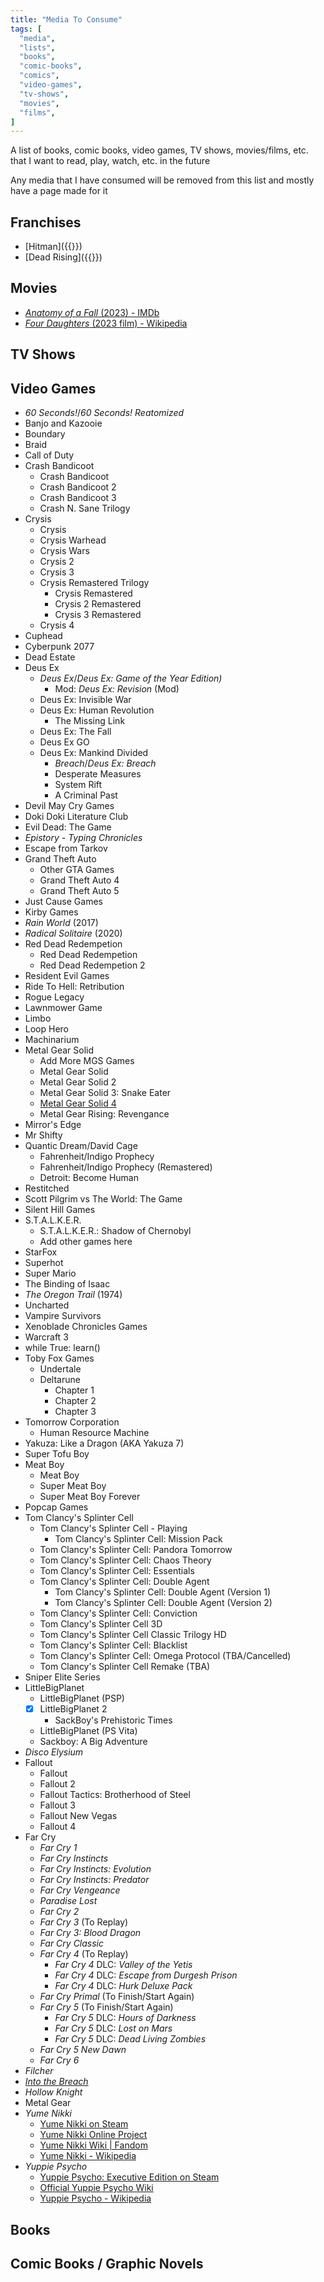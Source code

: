```yaml
---
title: "Media To Consume"
tags: [
  "media",
  "lists",
  "books",
  "comic-books",
  "comics",
  "video-games",
  "tv-shows",
  "movies",
  "films",
]
---
```


A list of books, comic books, video games, TV shows, movies/films, etc. that I want to read, play, watch, etc. in the future

Any media that I have consumed will be removed from this list and mostly have a page made for it

## Franchises

- [Hitman]({{<ref franchise-hitman.md>}})
- [Dead Rising]({{<ref franchise-dead-rising.md>}})

## Movies

- [*Anatomy of a Fall* (2023) - IMDb](https://www.imdb.com/title/tt17009710/?ref_=tt_tpks_tt_t_4_pd_detail_2_pbr_ic)
- [*Four Daughters* (2023 film) - Wikipedia](https://en.wikipedia.org/wiki/Four_Daughters_(2023_film))

## TV Shows

## Video Games

- *60 Seconds!*/*60 Seconds! Reatomized*
- Banjo and Kazooie
- Boundary
- Braid
- Call of Duty
- Crash Bandicoot
  - Crash Bandicoot
  - Crash Bandicoot 2
  - Crash Bandicoot 3
  - Crash N. Sane Trilogy
- Crysis
  - Crysis
  - Crysis Warhead
  - Crysis Wars
  - Crysis 2
  - Crysis 3
  - Crysis Remastered Trilogy
    - Crysis Remastered
    - Crysis 2 Remastered
    - Crysis 3 Remastered
  - Crysis 4
- Cuphead
- Cyberpunk 2077
- Dead Estate
- Deus Ex
  - *Deus Ex*/*Deus Ex: Game of the Year Edition)*
    - Mod: *Deus Ex: Revision* (Mod)
  - Deus Ex: Invisible War
  - Deus Ex: Human Revolution
    - The Missing Link
  - Deus Ex: The Fall
  - Deus Ex GO
  - Deus Ex: Mankind Divided
    - *Breach*/*Deus Ex: Breach*
    - Desperate Measures
    - System Rift
    - A Criminal Past
- Devil May Cry Games
- Doki Doki Literature Club
- Evil Dead: The Game
- *Epistory - Typing Chronicles*
- Escape from Tarkov
- Grand Theft Auto
  - Other GTA Games
  - Grand Theft Auto 4
  - Grand Theft Auto 5
- Just Cause Games
- Kirby Games
- *Rain World* (2017)
- *Radical Solitaire* (2020)
- Red Dead Redempetion
  - Red Dead Redempetion
  - Red Dead Redempetion 2
- Resident Evil Games
- Ride To Hell: Retribution
- Rogue Legacy
- Lawnmower Game
- Limbo
- Loop Hero
- Machinarium
- Metal Gear Solid
  - Add More MGS Games
  - Metal Gear Solid
  - Metal Gear Solid 2
  - Metal Gear Solid 3: Snake Eater
  - [Metal Gear Solid 4](https://www.dsogaming.com/news/metal-gear-solid-4-is-now-fully-playable-from-start-to-finish-on-the-pc-via-custom-rpcs3-build/)
  - Metal Gear Rising: Revengance
- Mirror's Edge
- Mr Shifty
- Quantic Dream/David Cage
  - Fahrenheit/Indigo Prophecy
  - Fahrenheit/Indigo Prophecy (Remastered)
  - Detroit: Become Human
- Restitched
- Scott Pilgrim vs The World: The Game
- Silent Hill Games
- S.T.A.L.K.E.R.
  - S.T.A.L.K.E.R.: Shadow of Chernobyl
  - Add other games here
- StarFox
- Superhot
- Super Mario
- The Binding of Isaac
- *The Oregon Trail* (1974)
- Uncharted
- Vampire Survivors
- Xenoblade Chronicles Games
- Warcraft 3
- while True: learn()
- Toby Fox Games
  - Undertale
  - Deltarune
    - Chapter 1
    - Chapter 2
    - Chapter 3
- Tomorrow Corporation
  - Human Resource Machine
- Yakuza: Like a Dragon (AKA Yakuza 7)
- Super Tofu Boy
- Meat Boy
  - Meat Boy
  - Super Meat Boy
  - Super Meat Boy Forever
- Popcap Games
- Tom Clancy's Splinter Cell
  - Tom Clancy's Splinter Cell - Playing
    - Tom Clancy's Splinter Cell: Mission Pack
  - Tom Clancy's Splinter Cell: Pandora Tomorrow
  - Tom Clancy's Splinter Cell: Chaos Theory
  - Tom Clancy's Splinter Cell: Essentials
  - Tom Clancy's Splinter Cell: Double Agent
    - Tom Clancy's Splinter Cell: Double Agent (Version 1)
    - Tom Clancy's Splinter Cell: Double Agent (Version 2)
  - Tom Clancy's Splinter Cell: Conviction
  - Tom Clancy's Splinter Cell 3D
  - Tom Clancy's Splinter Cell Classic Trilogy HD
  - Tom Clancy's Splinter Cell: Blacklist
  - Tom Clancy's Splinter Cell: Omega Protocol (TBA/Cancelled)
  - Tom Clancy's Splinter Cell Remake (TBA)
- Sniper Elite Series
- LittleBigPlanet
  - LittleBigPlanet (PSP)
  - [x] LittleBigPlanet 2
    - SackBoy's Prehistoric Times
  - LittleBigPlanet (PS Vita)
  - Sackboy: A Big Adventure
- *Disco Elysium*
- Fallout
  - Fallout
  - Fallout 2
  - Fallout Tactics: Brotherhood of Steel
  - Fallout 3
  - Fallout New Vegas
  - Fallout 4
- Far Cry
  - *Far Cry 1*
  - *Far Cry Instincts*
  - *Far Cry Instincts: Evolution*
  - *Far Cry Instincts: Predator*
  - *Far Cry Vengeance*
  - *Paradise Lost*
  - *Far Cry 2*
  - *Far Cry 3* (To Replay) <!-- Yes | PC | Yes | No | No | /10 |  |  |-->
  - *Far Cry 3: Blood Dragon*
  - *Far Cry Classic*
  - *Far Cry 4* (To Replay) <!--| Yes | PC | Yes | No | No | /10 |  |  |-->
    - *Far Cry 4* DLC: *Valley of the Yetis*
    - *Far Cry 4* DLC: *Escape from Durgesh Prison*
    - *Far Cry 4* DLC: *Hurk Deluxe Pack*
  - *Far Cry Primal* (To Finish/Start Again) <!--| Yes |  | No | No | No | /10 |  |  |-->
  - *Far Cry 5* (To Finish/Start Again) <!--| Yes |  | No | No | No | /10 |  |  |-->
    - *Far Cry 5* DLC: *Hours of Darkness*
    - *Far Cry 5* DLC: *Lost on Mars*
    - *Far Cry 5* DLC: *Dead Living Zombies*
  - *Far Cry 5 New Dawn*
  - *Far Cry 6*
- *Filcher*
- [*Into the Breach*](https://en.wikipedia.org/wiki/Into_the_Breach)
- *Hollow Knight*
- Metal Gear
- *Yume Nikki*
  - [Yume Nikki on Steam](https://store.steampowered.com/app/650700/Yume_Nikki/)
  - [Yume Nikki Online Project](https://ynoproject.net/)
  - [Yume Nikki Wiki | Fandom](https://yumenikki.fandom.com/wiki/Yume_Nikki_Wiki)
  - [Yume Nikki - Wikipedia](https://en.wikipedia.org/wiki/Yume_Nikki)
- *Yuppie Psycho*
  - [Yuppie Psycho: Executive Edition on Steam](https://store.steampowered.com/app/597760/Yuppie_Psycho_Executive_Edition/)
  - [Official Yuppie Psycho Wiki](https://yuppiepsycho.fandom.com/wiki/Yuppie_Psycho_Wiki)
  - [Yuppie Psycho - Wikipedia](https://en.wikipedia.org/wiki/Yuppie_Psycho)

## Books



## Comic Books / Graphic Novels

